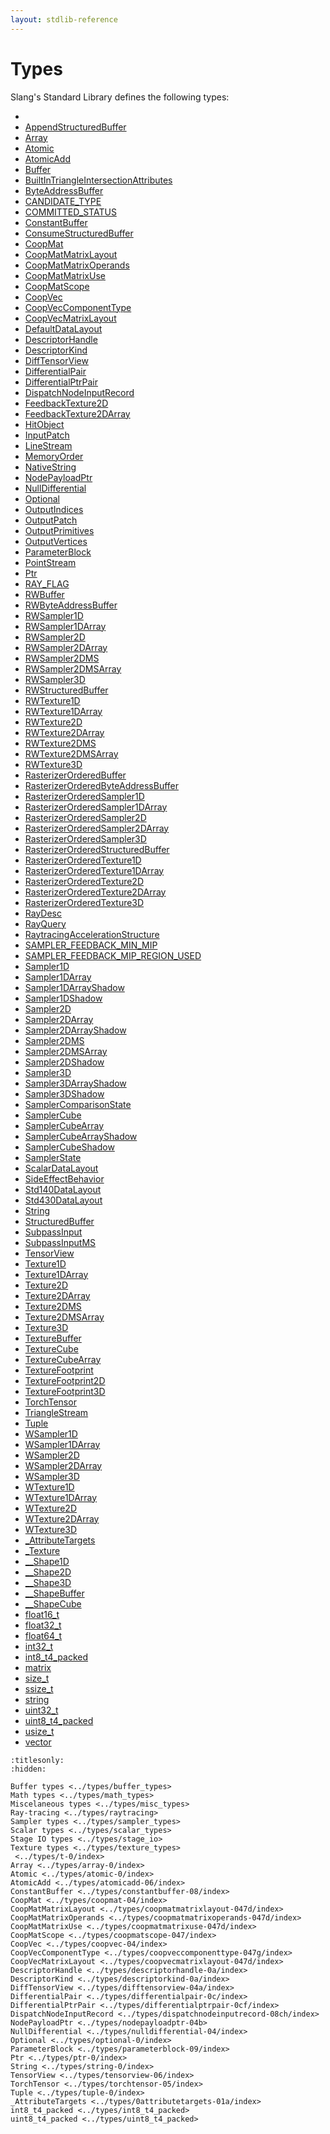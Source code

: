 ```yaml
---
layout: stdlib-reference
---
```

# Types

Slang's Standard Library defines the following types:

- [](../types/t-0/index.md)
- [AppendStructuredBuffer](../types/appendstructuredbuffer-06g/index.md)
- [Array](../types/array-0/index.md)
- [Atomic](../types/atomic-0/index.md)
- [AtomicAdd](../types/atomicadd-06/index.md)
- [Buffer](../types/buffer-0.md)
- [BuiltInTriangleIntersectionAttributes](../types/builtintriangleintersectionattributes-057fr/index.md)
- [ByteAddressBuffer](../types/byteaddressbuffer-04b/index.md)
- [CANDIDATE\_TYPE](../types/candidate_type-012345678abcd.md)
- [COMMITTED\_STATUS](../types/committed_status-012345678abcdef.md)
- [ConstantBuffer](../types/constantbuffer-08/index.md)
- [ConsumeStructuredBuffer](../types/consumestructuredbuffer-07h/index.md)
- [CoopMat](../types/coopmat-04/index.md)
- [CoopMatMatrixLayout](../types/coopmatmatrixlayout-047d/index.md)
- [CoopMatMatrixOperands](../types/coopmatmatrixoperands-047d/index.md)
- [CoopMatMatrixUse](../types/coopmatmatrixuse-047d/index.md)
- [CoopMatScope](../types/coopmatscope-047/index.md)
- [CoopVec](../types/coopvec-04/index.md)
- [CoopVecComponentType](../types/coopveccomponenttype-047g/index.md)
- [CoopVecMatrixLayout](../types/coopvecmatrixlayout-047d/index.md)
- [DefaultDataLayout](../types/defaultdatalayout-07b/index.md)
- [DescriptorHandle](../types/descriptorhandle-0a/index.md)
- [DescriptorKind](../types/descriptorkind-0a/index.md)
- [DiffTensorView](../types/difftensorview-04a/index.md)
- [DifferentialPair](../types/differentialpair-0c/index.md)
- [DifferentialPtrPair](../types/differentialptrpair-0cf/index.md)
- [DispatchNodeInputRecord](../types/dispatchnodeinputrecord-08ch/index.md)
- [FeedbackTexture2D](../types/feedbacktexture2d-08g.md)
- [FeedbackTexture2DArray](../types/feedbacktexture2darray-08gh.md)
- [HitObject](../types/hitobject-03/index.md)
- [InputPatch](../types/inputpatch-05/index.md)
- [LineStream](../types/linestream-04/index.md)
- [MemoryOrder](../types/memoryorder-06/index.md)
- [NativeString](../types/nativestring-06/index.md)
- [NodePayloadPtr](../types/nodepayloadptr-04b.md)
- [NullDifferential](../types/nulldifferential-04/index.md)
- [Optional](../types/optional-0/index.md)
- [OutputIndices](../types/outputindices-06/index.md)
- [OutputPatch](../types/outputpatch-06/index.md)
- [OutputPrimitives](../types/outputprimitives-06/index.md)
- [OutputVertices](../types/outputvertices-06/index.md)
- [ParameterBlock](../types/parameterblock-09/index.md)
- [PointStream](../types/pointstream-05/index.md)
- [Ptr](../types/ptr-0/index.md)
- [RAY\_FLAG](../types/ray_flag-0124567.md)
- [RWBuffer](../types/rwbuffer-012.md)
- [RWByteAddressBuffer](../types/rwbyteaddressbuffer-0126d/index.md)
- [RWSampler1D](../types/rwsampler1d-012a.md)
- [RWSampler1DArray](../types/rwsampler1darray-012ab.md)
- [RWSampler2D](../types/rwsampler2d-012a.md)
- [RWSampler2DArray](../types/rwsampler2darray-012ab.md)
- [RWSampler2DMS](../types/rwsampler2dms-012abc.md)
- [RWSampler2DMSArray](../types/rwsampler2dmsarray-012abcd.md)
- [RWSampler3D](../types/rwsampler3d-012a.md)
- [RWStructuredBuffer](../types/rwstructuredbuffer-012c/index.md)
- [RWTexture1D](../types/rwtexture1d-012a.md)
- [RWTexture1DArray](../types/rwtexture1darray-012ab.md)
- [RWTexture2D](../types/rwtexture2d-012a.md)
- [RWTexture2DArray](../types/rwtexture2darray-012ab.md)
- [RWTexture2DMS](../types/rwtexture2dms-012abc.md)
- [RWTexture2DMSArray](../types/rwtexture2dmsarray-012abcd.md)
- [RWTexture3D](../types/rwtexture3d-012a.md)
- [RasterizerOrderedBuffer](../types/rasterizerorderedbuffer-0ah.md)
- [RasterizerOrderedByteAddressBuffer](../types/rasterizerorderedbyteaddressbuffer-0ahls/index.md)
- [RasterizerOrderedSampler1D](../types/rasterizerorderedsampler1d-0ahp.md)
- [RasterizerOrderedSampler1DArray](../types/rasterizerorderedsampler1darray-0ahpq.md)
- [RasterizerOrderedSampler2D](../types/rasterizerorderedsampler2d-0ahp.md)
- [RasterizerOrderedSampler2DArray](../types/rasterizerorderedsampler2darray-0ahpq.md)
- [RasterizerOrderedSampler3D](../types/rasterizerorderedsampler3d-0ahp.md)
- [RasterizerOrderedStructuredBuffer](../types/rasterizerorderedstructuredbuffer-0ahr/index.md)
- [RasterizerOrderedTexture1D](../types/rasterizerorderedtexture1d-0ahp.md)
- [RasterizerOrderedTexture1DArray](../types/rasterizerorderedtexture1darray-0ahpq.md)
- [RasterizerOrderedTexture2D](../types/rasterizerorderedtexture2d-0ahp.md)
- [RasterizerOrderedTexture2DArray](../types/rasterizerorderedtexture2darray-0ahpq.md)
- [RasterizerOrderedTexture3D](../types/rasterizerorderedtexture3d-0ahp.md)
- [RayDesc](../types/raydesc-03/index.md)
- [RayQuery](../types/rayquery-03/index.md)
- [RaytracingAccelerationStructure](../types/raytracingaccelerationstructure-0am/index.md)
- [SAMPLER\_FEEDBACK\_MIN\_MIP](../types/sampler_feedback_min_mip-012345689abcdefhijlmn/index.md)
- [SAMPLER\_FEEDBACK\_MIP\_REGION\_USED](../types/sampler_feedback_mip_region_used-012345689abcdefhijlmnopqstuv/index.md)
- [Sampler1D](../types/sampler1d-08.md)
- [Sampler1DArray](../types/sampler1darray-089.md)
- [Sampler1DArrayShadow](../types/sampler1darrayshadow-089e.md)
- [Sampler1DShadow](../types/sampler1dshadow-089.md)
- [Sampler2D](../types/sampler2d-08.md)
- [Sampler2DArray](../types/sampler2darray-089.md)
- [Sampler2DArrayShadow](../types/sampler2darrayshadow-089e.md)
- [Sampler2DMS](../types/sampler2dms-089a.md)
- [Sampler2DMSArray](../types/sampler2dmsarray-089ab.md)
- [Sampler2DShadow](../types/sampler2dshadow-089.md)
- [Sampler3D](../types/sampler3d-08.md)
- [Sampler3DArrayShadow](../types/sampler3darrayshadow-089e.md)
- [Sampler3DShadow](../types/sampler3dshadow-089.md)
- [SamplerComparisonState](../types/samplercomparisonstate-07h/index.md)
- [SamplerCube](../types/samplercube-07.md)
- [SamplerCubeArray](../types/samplercubearray-07b.md)
- [SamplerCubeArrayShadow](../types/samplercubearrayshadow-07bg.md)
- [SamplerCubeShadow](../types/samplercubeshadow-07b.md)
- [SamplerState](../types/samplerstate-07/index.md)
- [ScalarDataLayout](../types/scalardatalayout-06a/index.md)
- [SideEffectBehavior](../types/sideeffectbehavior-04a/index.md)
- [Std140DataLayout](../types/std140datalayout-06a/index.md)
- [Std430DataLayout](../types/std430datalayout-06a/index.md)
- [String](../types/string-0/index.md)
- [StructuredBuffer](../types/structuredbuffer-0a/index.md)
- [SubpassInput](../types/subpassinput-07.md)
- [SubpassInputMS](../types/subpassinputms-07cd.md)
- [TensorView](../types/tensorview-06/index.md)
- [Texture1D](../types/texture1d-08.md)
- [Texture1DArray](../types/texture1darray-089.md)
- [Texture2D](../types/texture2d-08.md)
- [Texture2DArray](../types/texture2darray-089.md)
- [Texture2DMS](../types/texture2dms-089a.md)
- [Texture2DMSArray](../types/texture2dmsarray-089ab.md)
- [Texture3D](../types/texture3d-08.md)
- [TextureBuffer](../types/texturebuffer-07/index.md)
- [TextureCube](../types/texturecube-07.md)
- [TextureCubeArray](../types/texturecubearray-07b.md)
- [TextureFootprint](../types/texturefootprint-07/index.md)
- [TextureFootprint2D](../types/texturefootprint2d-07h.md)
- [TextureFootprint3D](../types/texturefootprint3d-07h.md)
- [TorchTensor](../types/torchtensor-05/index.md)
- [TriangleStream](../types/trianglestream-08/index.md)
- [Tuple](../types/tuple-0/index.md)
- [WSampler1D](../types/wsampler1d-019.md)
- [WSampler1DArray](../types/wsampler1darray-019a.md)
- [WSampler2D](../types/wsampler2d-019.md)
- [WSampler2DArray](../types/wsampler2darray-019a.md)
- [WSampler3D](../types/wsampler3d-019.md)
- [WTexture1D](../types/wtexture1d-019.md)
- [WTexture1DArray](../types/wtexture1darray-019a.md)
- [WTexture2D](../types/wtexture2d-019.md)
- [WTexture2DArray](../types/wtexture2darray-019a.md)
- [WTexture3D](../types/wtexture3d-019.md)
- [\_AttributeTargets](../types/0attributetargets-01a/index.md)
- [\_Texture](../types/0texture-01/index.md)
- [\_\_Shape1D](../types/0_shape1d-028/index.md)
- [\_\_Shape2D](../types/0_shape2d-028/index.md)
- [\_\_Shape3D](../types/0_shape3d-028/index.md)
- [\_\_ShapeBuffer](../types/0_shapebuffer-027/index.md)
- [\_\_ShapeCube](../types/0_shapecube-027/index.md)
- [float16\_t](../types/float16_t.md)
- [float32\_t](../types/float32_t.md)
- [float64\_t](../types/float64_t.md)
- [int32\_t](../types/int32_t.md)
- [int8\_t4\_packed](../types/int8_t4_packed.md)
- [matrix](../types/matrix/index.md)
- [size\_t](../types/size_t.md)
- [ssize\_t](../types/ssize_t.md)
- [string](../types/string.md)
- [uint32\_t](../types/uint32_t.md)
- [uint8\_t4\_packed](../types/uint8_t4_packed.md)
- [usize\_t](../types/usize_t.md)
- [vector](../types/vector/index.md)

```{toctree}
:titlesonly:
:hidden:

Buffer types <../types/buffer_types>
Math types <../types/math_types>
Miscelaneous types <../types/misc_types>
Ray-tracing <../types/raytracing>
Sampler types <../types/sampler_types>
Scalar types <../types/scalar_types>
Stage IO types <../types/stage_io>
Texture types <../types/texture_types>
 <../types/t-0/index>
Array <../types/array-0/index>
Atomic <../types/atomic-0/index>
AtomicAdd <../types/atomicadd-06/index>
ConstantBuffer <../types/constantbuffer-08/index>
CoopMat <../types/coopmat-04/index>
CoopMatMatrixLayout <../types/coopmatmatrixlayout-047d/index>
CoopMatMatrixOperands <../types/coopmatmatrixoperands-047d/index>
CoopMatMatrixUse <../types/coopmatmatrixuse-047d/index>
CoopMatScope <../types/coopmatscope-047/index>
CoopVec <../types/coopvec-04/index>
CoopVecComponentType <../types/coopveccomponenttype-047g/index>
CoopVecMatrixLayout <../types/coopvecmatrixlayout-047d/index>
DescriptorHandle <../types/descriptorhandle-0a/index>
DescriptorKind <../types/descriptorkind-0a/index>
DiffTensorView <../types/difftensorview-04a/index>
DifferentialPair <../types/differentialpair-0c/index>
DifferentialPtrPair <../types/differentialptrpair-0cf/index>
DispatchNodeInputRecord <../types/dispatchnodeinputrecord-08ch/index>
NodePayloadPtr <../types/nodepayloadptr-04b>
NullDifferential <../types/nulldifferential-04/index>
Optional <../types/optional-0/index>
ParameterBlock <../types/parameterblock-09/index>
Ptr <../types/ptr-0/index>
String <../types/string-0/index>
TensorView <../types/tensorview-06/index>
TorchTensor <../types/torchtensor-05/index>
Tuple <../types/tuple-0/index>
_AttributeTargets <../types/0attributetargets-01a/index>
int8_t4_packed <../types/int8_t4_packed>
uint8_t4_packed <../types/uint8_t4_packed>
```

<script>
// Fix .md links to .html when on ReadTheDocs
if (window.location.hostname.includes('readthedocs') || 
    window.location.hostname.includes('rtfd.io')) {
  document.addEventListener('DOMContentLoaded', function() {
    const links = document.querySelectorAll('a');
    links.forEach(link => {
      if (link.getAttribute('href') && link.getAttribute('href').endsWith('.md')) {
        link.href = link.href.replace(/\.md($|#|\?)/, '.html$1');
      }
    });
  });
}
</script>

